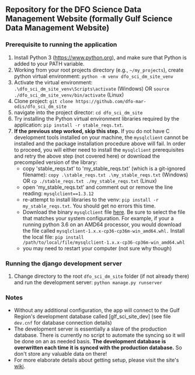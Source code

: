 ## Repository for the DFO Science Data Management Website (formally Gulf Science Data Management Website)

### Prerequisite to running the application
1. Install Python 3 (<https://www.python.org>), and make sure that Python is added to your PATH variable.
1. Working from your root projects directory (e.g., `~/my_projects`), create python virtual environment: `python -m venv dfo_sci_dm_site_venv`
1. Activate the virtual environment: `.\dfo_sci_dm_site_venv\Scripts\activate` (Windows) OR `source ./dfo_sci_dm_site_venv/bin/activate` (Linux)
1. Clone project: `git clone https://github.com/dfo-mar-odis/dfo_sci_dm_site`
1. navigate into the project director: `cd dfo_sci_dm_site`
1. Try installing the Python virtual environment libraries required by the application: `pip install -r stable_reqs.txt`.
1. **If the previous step worked, skip this step.** 
If you do not have C development tools installed on your machine, the `mysqlclient` cannot be installed and the package installation procedure above will fail. 
In order to proceed, you will either need to install the `mysqlclient` prerequisites and retry the above step (not covered here) or download the precompiled version of the library:
    - copy 'stable_reqs.txt' to 'my_stable_reqs.txt' (which is a git-ignored filename): `copy .\stable_reqs.txt .\my_stable_reqs.txt` (Windows) OR `cp ./stable_reqs.txt ./my_stable_reqs.txt` (Linux)
    - open 'my_stable_reqs.txt' and comment out or remove the line reading: `mysqlclient==1.3.12`
    - re-attempt to install libraries to the venv: `pip install -r my_stable_reqs.txt`. You should get no errors this time.
    - Download the binary `mysqlclient` file [here](https://www.lfd.uci.edu/~gohlke/pythonlibs/#mysqlclient). Be sure to select the file that matches your system configuration. For example, if your a running python 3.6 on an AMD64 processor, you would download the file called `mysqlclient‑1.x.x‑cp36‑cp36m‑win_amd64.whl.` Install the local file: `pip install /path/to/local/file/mysqlclient‑1.x.x‑cp36‑cp36m‑win_amd64.whl`
    - you may need to restart your computer (not sure why though)

### Running the django development server
1. Change directory to the root `dfo_sci_dm_site` folder (if not already there) and run the development server: `python manage.py runserver`

### Notes
- Without any additional configuration, the app will connect to the Gulf Region's development database called [glf_sci_site_dev] (see file `dev.cnf` for database connection details)
- The development server is essentially a slave of the production database. There is currently no script to automate the syncing 
so it will be done on an as needed basis. **The development database is overwritten each time it is synced with the production database.** So don't store any valuable data on there! 
- For more elaborate details about getting setup, please visit the site's [wiki](https://github.com/dfo-mar-odis/dfo_sci_dm_site/wiki).